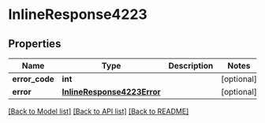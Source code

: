 # InlineResponse4223

## Properties
Name | Type | Description | Notes
------------ | ------------- | ------------- | -------------
**error_code** | **int** |  | [optional] 
**error** | [**InlineResponse4223Error**](InlineResponse4223Error.md) |  | [optional] 

[[Back to Model list]](../README.md#documentation-for-models) [[Back to API list]](../README.md#documentation-for-api-endpoints) [[Back to README]](../README.md)

